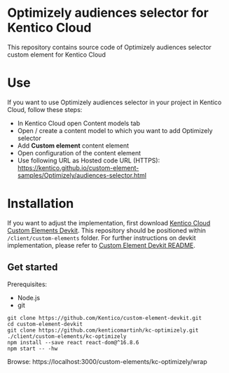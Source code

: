 # Optimizely audiences selector for Kentico Cloud

This repository contains source code of Optimizely audiences selector custom element for Kentico Cloud

# Use

If you want to use Optimizely audiences selector in your project in Kentico Cloud, follow these steps:

* In Kentico Cloud open Content models tab
* Open / create a content model to which you want to add Optimizely selector
* Add **Custom element** content element
* Open configuration of the content element
* Use following URL as Hosted code URL (HTTPS): https://kentico.github.io/custom-element-samples/Optimizely/audiences-selector.html

# Installation

If you want to adjust the implementation, first download [Kentico Cloud Custom Elements Devkit](https://github.com/kentico/custom-element-devkit). This repository should be positioned within `/client/custom-elements` folder. For further instructions on devkit implementation, please refer to [Custom Element Devkit README](https://github.com/Kentico/custom-element-devkit/blob/master/readme.md).

## Get started

Prerequisites:
* Node.js
* git

```
git clone https://github.com/Kentico/custom-element-devkit.git
cd custom-element-devkit
git clone https://github.com/kenticomartinh/kc-optimizely.git ./client/custom-elements/kc-optimizely
npm install --save react react-dom@^16.8.6
npm start -- -hw
```
Browse: https://localhost:3000/custom-elements/kc-optimizely/wrap

